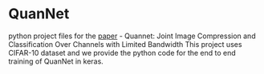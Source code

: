 # QuanNet
python project files for the [paper](https://www.researchgate.net/profile/Lahiru_Dulanjana_Chamain_Hewa_Gamage/publication/334997996_Quannet_Joint_Image_Compression_and_Classification_Over_Channels_with_Limited_Bandwidth/links/5d54911792851c93b630b715/Quannet-Joint-Image-Compression-and-Classification-Over-Channels-with-Limited-Bandwidth.pdf) - Quannet: Joint Image Compression and Classification Over Channels with Limited Bandwidth
This project uses CIFAR-10 dataset and we provide the python code for the end to end training of QuanNet in keras.
